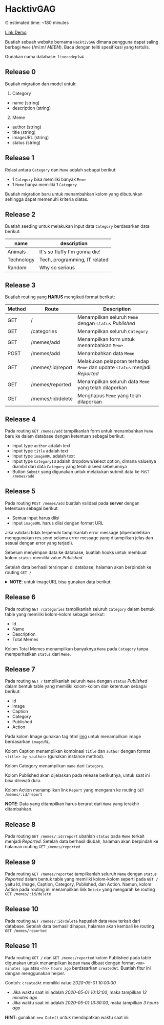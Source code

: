 # HacktivGAG

⏰ estimated time: ~180 minutes

[Link Demo](https://hacktivgag.herokuapp.com/)

Buatlah sebuah website bernama `HacktivGAG` dimana pengguna dapat saling berbagi `Meme` (/miːm/ _MEEM_). Baca dengan teliti spesifikasi yang tertulis.

Gunakan nama database: `livecodep1w4`

## Release 0

Buatlah migration dan model untuk:

1. Category
- name (string)
- description (string)

2. Meme
- author (string)
- title (string)
- imageURL (string)
- status (string)

## Release 1

Relasi antara `Category` dan `Meme` adalah sebagai berikut:

- 1 `Category` bisa memiliki banyak `Meme`
- 1 `Meme` hanya memiliki 1 `Category`

Buatlah migration baru untuk menambahkan kolom yang dibutuhkan sehingga dapat memenuhi kriteria diatas.

## Release 2

Buatlah seeding untuk melakukan input data `Category` berdasarkan data berikut:

| name       | description                   |
|------------|-------------------------------|
| Animals    | It's so fluffy I'm gonna die! |
| Technology | Tech, programming, IT related |
| Random     | Why so serious                |

## Release 3

Buatlah routing yang **HARUS** mengikuti format berikut:

| Method | Route             | Description                                                                                 |
|--------|-------------------|---------------------------------------------------------------------------------------------|
| GET    | /                 | Menampilkan seluruh `Meme` dengan `status` _Published_                                      |
| GET    | /categories       | Menampilkan seluruh `Category`                                                              |
| GET    | /memes/add        | Menampilkan form untuk menambahkan `Meme`                                                   |
| POST   | /memes/add        | Menambahkan data `Meme`                                                                     |
| GET    | /memes/:id/report | Melakukan pelaporan terhadap `Meme` dan update `status` menjadi _Reported_                  |
| GET    | /memes/reported   | Menampilkan seluruh data `Meme` yang telah dilaporkan                                       |
| GET    | /memes/:id/delete | Menghapus `Meme` yang telah dilaporkan                                                      |

## Release 4

Pada routing `GET /memes/add` tampilkanlah form untuk menambahkan `Meme` baru ke dalam database dengan ketentuan sebagai berikut:

- Input type `author` adalah text
- Input type `title` adalah text
- Input type `imageURL` adalah text
- Input type `CategoryId` adalah dropdown/select option, dimana valuenya diambil dari data `Category` yang telah diseed sebelumnya
- Button `Submit` yang digunakan untuk melakukan submit data ke `POST /memes/add`

## Release 5

Pada routing `POST /memes/add` buatlah validasi pada **server** dengan ketentuan sebagai berikut:

- Semua input harus diisi
- Input `imageURL` harus diisi dengan format URL

Jika validasi tidak terpenuhi tampilkanlah error message (diperbolehkan menggunakan res.send selama error message yang ditampilkan jelas dan sesuai dengan error yang terjadi).

Sebelum menyimpan data ke database, buatlah hooks untuk membuat kolom `status` memiliki value _Published_.

Setelah data berhasil tersimpan di database, halaman akan berpindah ke routing `GET /`

<details>
	<summary><b>NOTE</b>: untuk imageURL bisa gunakan data berikut:</summary>

	- Animals
	  http://arah.in/memes-1
	  http://arah.in/memes-2
	  http://arah.in/memes-3

	- Technology
	  http://arah.in/memes-4
	  http://arah.in/memes-5
	  http://arah.in/memes-6

	- Random
	  http://arah.in/memes-7
	  http://arah.in/memes-8
	  http://arah.in/memes-9
	
</details>

## Release 6

Pada routing `GET /categories` tampilkanlah seluruh `Category` dalam bentuk table yang memiliki kolom-kolom sebagai berikut:

- Id
- Name
- Description
- Total Memes

Kolom Total Memes menampilkan banyaknya `Meme` pada `Category` tanpa memperhatikan `status` dari `Meme`.

## Release 7

Pada routing `GET /` tampilkanlah seluruh `Meme` dengan `status` _Published_ dalam bentuk table yang memiliki kolom-kolom dan ketentuan sebagai berikut:

- Id
- Image
- Caption
- Category
- Published
- Action

Pada kolom Image gunakan tag html [img](https://www.w3schools.com/html/html_images.asp) untuk menampilkan image berdasarkan `imageURL`.

Kolom Caption menampilkan kombinasi `title` dan `author` dengan format `<title> by <author>` (gunakan instance method).

Kolom Category menampilkan `name` dari `Category`.

Kolom Published akan dijelaskan pada release berikutnya, untuk saat ini bisa dilewati dulu.

Kolom Action menampilkan link `Report` yang mengarah ke routing `GET /memes/:id/report`

**NOTE**: Data yang ditampilkan harus berurut dari `Meme` yang terakhir ditambahkan.

## Release 8

Pada routing `GET /memes/:id/report` ubahlah `status` pada `Meme` terkait menjadi _Reported_. Setelah data berhasil diubah, halaman akan berpindah ke halaman routing `GET /memes/reported`

## Release 9

Pada routing `GET /memes/reported` tampilkanlah seluruh `Meme` dengan `status` _Reported_ dalam bentuk table yang memiliki kolom-kolom seperti pada `GET /` yaitu Id, Image, Caption, Category, Published, dan Action. Namun, kolom Action pada routing ini menampilkan link `Delete` yang mengarah ke routing `GET /memes/:id/delete`

## Release 10

Pada routing `GET /memes/:id/delete` hapuslah data `Meme` terkait dari database. Setelah data berhasil dihapus, halaman akan kembali ke routing `GET /memes/reported`

## Release 11

Pada routing `GET /` dan `GET /memes/reported` kolom Published pada table digunakan untuk menampilkan kapan `Meme` dibuat dengan format `<mm> minutes ago` atau `<hh> hours ago` berdasarkan `createdAt`. Buatlah fitur ini dengan menggunakan helper.

Contoh: `createdAt` memiliki value _2020-05-01 10:00:00_
- Jika waktu saat ini adalah _2020-05-01 10:12:00_, maka tampilkan _12 minutes ago_
- Jika waktu saat ini adalah _2020-05-01 13:30:00_, maka tampilkan _3 hours ago_

**HINT**: gunakan `new Date()` untuk mendapatkan waktu saat ini.